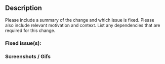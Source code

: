 ## Description

Please include a summary of the change and which issue is fixed. Please also
include relevant motivation and context. List any dependencies that are required
for this change.

### Fixed issue(s):

<!-- list issues by using issue number
For e.g #45
-->

### Screenshots / Gifs

<!-- remove above line if not applicable -->
